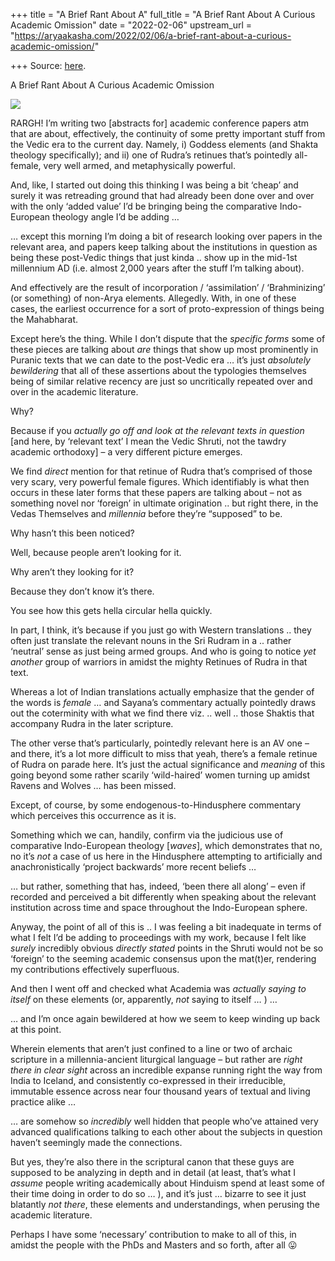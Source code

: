 +++
title = "A Brief Rant About A"
full_title = "A Brief Rant About A Curious Academic Omission"
date = "2022-02-06"
upstream_url = "https://aryaakasha.com/2022/02/06/a-brief-rant-about-a-curious-academic-omission/"

+++
Source: [here](https://aryaakasha.com/2022/02/06/a-brief-rant-about-a-curious-academic-omission/).

A Brief Rant About A Curious Academic Omission

![](https://aryaakasha.files.wordpress.com/2022/02/273006121_10166004598895574_2785552341764295194_n.jpg?w=1024)

RARGH! I’m writing two \[abstracts for\] academic conference papers atm that are about, effectively, the continuity of some pretty important stuff from the Vedic era to the current day. Namely, i) Goddess elements (and Shakta theology specifically); and ii) one of Rudra’s retinues that’s pointedly all-female, very well armed, and metaphysically powerful.

And, like, I started out doing this thinking I was being a bit ‘cheap’ and surely it was retreading ground that had already been done over and over with the only ‘added value’ I’d be bringing being the comparative Indo-European theology angle I’d be adding …

… except this morning I’m doing a bit of research looking over papers in the relevant area, and papers keep talking about the institutions in question as being these post-Vedic things that just kinda .. show up in the mid-1st millennium AD (i.e. almost 2,000 years after the stuff I’m talking about).

And effectively are the result of incorporation / ‘assimilation’ / ‘Brahminizing’ (or something) of non-Arya elements. Allegedly. With, in one of these cases, the earliest occurrence for a sort of proto-expression of things being the Mahabharat.

Except here’s the thing. While I don’t dispute that the *specific forms* some of these pieces are talking about *are* things that show up most prominently in Puranic texts that we can date to the post-Vedic era … it’s just *absolutely bewildering* that all of these assertions about the typologies themselves being of similar relative recency are just so uncritically repeated over and over in the academic literature.

Why?

Because if you *actually go off and look at the relevant texts in question* \[and here, by ‘relevant text’ I mean the Vedic Shruti, not the tawdry academic orthodoxy\] – a very different picture emerges.

We find *direct* mention for that retinue of Rudra that’s comprised of those very scary, very powerful female figures. Which identifiably is what then occurs in these later forms that these papers are talking about – not as something novel nor ‘foreign’ in ultimate origination .. but right there, in the Vedas Themselves and *millennia* before they’re “supposed” to be.

Why hasn’t this been noticed?

Well, because people aren’t looking for it.

Why aren’t they looking for it?

Because they don’t know it’s there.

You see how this gets hella circular hella quickly.

In part, I think, it’s because if you just go with Western translations .. they often just translate the relevant nouns in the Sri Rudram in a .. rather ‘neutral’ sense as just being armed groups. And who is going to notice *yet another* group of warriors in amidst the mighty Retinues of Rudra in that text.

Whereas a lot of Indian translations actually emphasize that the gender of the words is *female* … and Sayana’s commentary actually pointedly draws out the coterminity with what we find there viz. .. well .. those Shaktis that accompany Rudra in the later scripture.

The other verse that’s particularly, pointedly relevant here is an AV one – and there, it’s a lot more difficult to miss that yeah, there’s a female retinue of Rudra on parade here. It’s just the actual significance and *meaning* of this going beyond some rather scarily ‘wild-haired’ women turning up amidst Ravens and Wolves … has been missed.

Except, of course, by some endogenous-to-Hindusphere commentary which perceives this occurrence as it is.

Something which we can, handily, confirm via the judicious use of comparative Indo-European theology \[*waves*\], which demonstrates that no, no it’s *not* a case of us here in the Hindusphere attempting to artificially and anachronistically ‘project backwards’ more recent beliefs …

… but rather, something that has, indeed, ‘been there all along’ – even if recorded and perceived a bit differently when speaking about the relevant institution across time and space throughout the Indo-European sphere.

Anyway, the point of all of this is .. I was feeling a bit inadequate in terms of what I felt I’d be adding to proceedings with my work, because I felt like *surely* incredibly obvious *directly stated* points in the Shruti would not be so ‘foreign’ to the seeming academic consensus upon the mat(t)er, rendering my contributions effectively superfluous.

And then I went off and checked what Academia was *actually saying to itself* on these elements (or, apparently, *not* saying to itself … ) …

… and I’m once again bewildered at how we seem to keep winding up back at this point.

Wherein elements that aren’t just confined to a line or two of archaic scripture in a millennia-ancient liturgical language – but rather are *right there in clear sight* across an incredible expanse running right the way from India to Iceland, and consistently co-expressed in their irreducible, immutable essence across near four thousand years of textual and living practice alike …

… are somehow so *incredibly* well hidden that people who’ve attained very advanced qualifications talking to each other about the subjects in question haven’t seemingly made the connections.

But yes, they’re also there in the scriptural canon that these guys are supposed to be analyzing in depth and in detail (at least, that’s what I *assume* people writing academically about Hinduism spend at least some of their time doing in order to do so … ), and it’s just … bizarre to see it just blatantly *not there*, these elements and understandings, when perusing the academic literature.

Perhaps I have some ‘necessary’ contribution to make to all of this, in amidst the people with the PhDs and Masters and so forth, after all 😛
